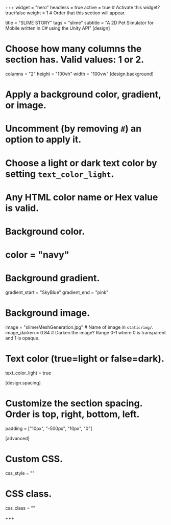 +++
widget = "hero"
headless = true
active = true  # Activate this widget? true/false
weight = 1  # Order that this section will appear.

title = "SLIME STORY"
tags = "slime"
subtitle = "A 2D Pet Simulator for Mobile written in C# using the Unity API"
[design]
  # Choose how many columns the section has. Valid values: 1 or 2.
  columns = "2"
  height = "100vh"
  width = "100vw"
[design.background]
  # Apply a background color, gradient, or image.
  #   Uncomment (by removing `#`) an option to apply it.
  #   Choose a light or dark text color by setting `text_color_light`.
  #   Any HTML color name or Hex value is valid.

  # Background color.
  # color = "navy"
  
  # Background gradient.
 gradient_start = "SkyBlue"
 gradient_end = "pink"
  
  # Background image.
  image = "slime/MeshGeneration.jpg"  # Name of image in `static/img/`.
  image_darken = 0.84  # Darken the image? Range 0-1 where 0 is transparent and 1 is opaque.

  # Text color (true=light or false=dark).
  text_color_light = true

[design.spacing]
  # Customize the section spacing. Order is top, right, bottom, left.
  padding = ["10px", "-500px", "10px", "0"]

[advanced]
 # Custom CSS. 
 css_style = ""
 
 # CSS class.
 css_class = ""

+++
